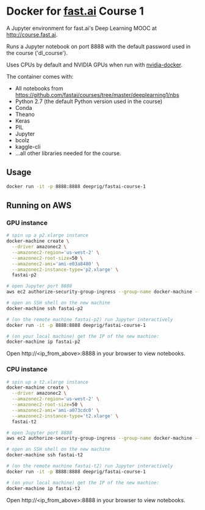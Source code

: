 # Docker for [fast.ai](http://course.fast.ai) Course 1
A Jupyter environment for fast.ai's Deep Learning MOOC at http://course.fast.ai.

Runs a Jupyter notebook on port 8888 with the default password used in the course ('dl_course').

Uses CPUs by default and NVIDIA GPUs when run with [nvidia-docker](https://github.com/NVIDIA/nvidia-docker).

The container comes with:
* All notebooks from https://github.com/fastai/courses/tree/master/deeplearning1/nbs
* Python 2.7 (the default Python version used in the course)
* Conda
* Theano
* Keras
* PIL
* Jupyter
* bcolz
* kaggle-cli
* ...all other libraries needed for the course.

## Usage
```bash
docker run -it -p 8888:8888 deeprig/fastai-course-1
```




## Running on AWS
### GPU instance
```bash
# spin up a p2.xlarge instance
docker-machine create \
  --driver amazonec2 \
  --amazonec2-region='us-west-2' \
  --amazonec2-root-size=50 \
  --amazonec2-ami='ami-e03a8480' \
  --amazonec2-instance-type='p2.xlarge' \
  fastai-p2

# open Jupyter port 8888
aws ec2 authorize-security-group-ingress --group-name docker-machine --port 8888 --protocol tcp --cidr 0.0.0.0/0

# open an SSH shell on the new machine
docker-machine ssh fastai-p2

# (on the remote machine fastai-p2) run Jupyter interactively
docker run -it -p 8888:8888 deeprig/fastai-course-1

# (on your local machine) get the IP of the new machine:
docker-machine ip fastai-p2
```
Open http://<ip_from_above>:8888 in your browser to view notebooks.

### CPU instance
```bash
# spin up a t2.xlarge instance
docker-machine create \
  --driver amazonec2 \
  --amazonec2-region='us-west-2' \
  --amazonec2-root-size=50 \
  --amazonec2-ami='ami-a073cdc0' \
  --amazonec2-instance-type='t2.xlarge' \
  fastai-t2

# open Jupyter port 8888
aws ec2 authorize-security-group-ingress --group-name docker-machine --port 8888 --protocol tcp --cidr 0.0.0.0/0

# open an SSH shell on the new machine
docker-machine ssh fastai-t2

# (on the remote machine fastai-t2) run Jupyter interactively
docker run -it -p 8888:8888 deeprig/fastai-course-1

# (on your local machine) get the IP of the new machine:
docker-machine ip fastai-t2
```
Open http://<ip_from_above>:8888 in your browser to view notebooks.
